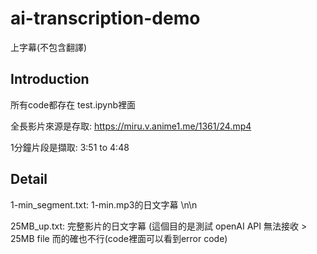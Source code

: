 # ai-transcription-demo

上字幕(不包含翻譯)


## Introduction
所有code都存在 test.ipynb裡面

全長影片來源是存取: 
https://miru.v.anime1.me/1361/24.mp4

1分鐘片段是擷取: 3:51 to 4:48


## Detail

1-min_segment.txt: 1-min.mp3的日文字幕
\n\n

25MB_up.txt: 完整影片的日文字幕
(這個目的是測試 openAI API 無法接收 > 25MB file
而的確也不行(code裡面可以看到error code)



